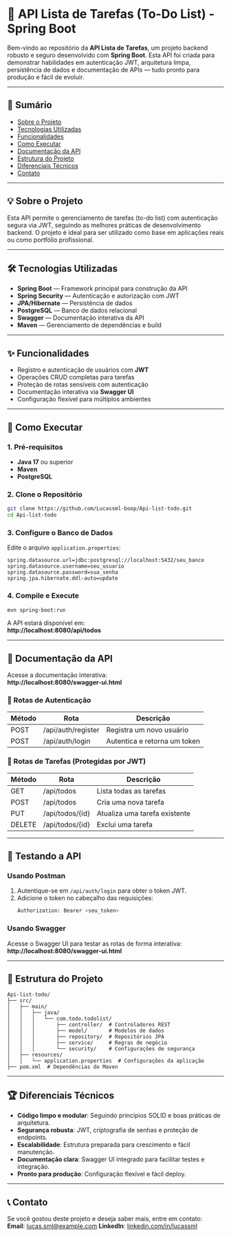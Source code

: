 # 🚀 API Lista de Tarefas (To-Do List) - Spring Boot

Bem-vindo ao repositório da **API Lista de Tarefas**, um projeto backend robusto e seguro desenvolvido com **Spring Boot**. Esta API foi criada para demonstrar habilidades em autenticação JWT, arquitetura limpa, persistência de dados e documentação de APIs — tudo pronto para produção e fácil de evoluir.

---

## 📑 Sumário

- [Sobre o Projeto](#sobre-o-projeto)
- [Tecnologias Utilizadas](#tecnologias-utilizadas)
- [Funcionalidades](#funcionalidades)
- [Como Executar](#como-executar)
- [Documentação da API](#documentação-da-api)
- [Estrutura do Projeto](#estrutura-do-projeto)
- [Diferenciais Técnicos](#diferenciais-técnicos)
- [Contato](#contato)

---

## 💡 Sobre o Projeto

Esta API permite o gerenciamento de tarefas (to-do list) com autenticação segura via JWT, seguindo as melhores práticas de desenvolvimento backend. O projeto é ideal para ser utilizado como base em aplicações reais ou como portfólio profissional.

---

## 🛠 Tecnologias Utilizadas

- **Spring Boot** — Framework principal para construção da API
- **Spring Security** — Autenticação e autorização com JWT
- **JPA/Hibernate** — Persistência de dados
- **PostgreSQL** — Banco de dados relacional
- **Swagger** — Documentação interativa da API
- **Maven** — Gerenciamento de dependências e build

---

## ✨ Funcionalidades

- Registro e autenticação de usuários com **JWT**
- Operações CRUD completas para tarefas
- Proteção de rotas sensíveis com autenticação
- Documentação interativa via **Swagger UI**
- Configuração flexível para múltiplos ambientes

---

## 🚀 Como Executar

### 1. Pré-requisitos

- **Java 17** ou superior
- **Maven**
- **PostgreSQL**

### 2. Clone o Repositório

```bash
git clone https://github.com/Lucassml-boop/Api-list-todo.git
cd Api-list-todo
```

### 3. Configure o Banco de Dados

Edite o arquivo `application.properties`:

```properties
spring.datasource.url=jdbc:postgresql://localhost:5432/seu_banco
spring.datasource.username=seu_usuario
spring.datasource.password=sua_senha
spring.jpa.hibernate.ddl-auto=update
```

### 4. Compile e Execute

```bash
mvn spring-boot:run
```

A API estará disponível em:  
**http://localhost:8080/api/todos**

---

## 📜 Documentação da API

Acesse a documentação interativa:  
**http://localhost:8080/swagger-ui.html**

### 🔐 Rotas de Autenticação

| Método | Rota               | Descrição                     |
|--------|--------------------|-------------------------------|
| POST   | /api/auth/register | Registra um novo usuário      |
| POST   | /api/auth/login    | Autentica e retorna um token  |

### 📌 Rotas de Tarefas (Protegidas por JWT)

| Método | Rota              | Descrição                     |
|--------|-------------------|-------------------------------|
| GET    | /api/todos        | Lista todas as tarefas        |
| POST   | /api/todos        | Cria uma nova tarefa          |
| PUT    | /api/todos/{id}   | Atualiza uma tarefa existente |
| DELETE | /api/todos/{id}   | Exclui uma tarefa             |

---

## 🧪 Testando a API

### Usando Postman

1. Autentique-se em `/api/auth/login` para obter o token JWT.
2. Adicione o token no cabeçalho das requisições:
   ```bash
   Authorization: Bearer <seu_token>
   ```

### Usando Swagger

Acesse o Swagger UI para testar as rotas de forma interativa:  
**http://localhost:8080/swagger-ui.html**

---

## 📂 Estrutura do Projeto

```plaintext
Api-list-todo/
├── src/
│   ├── main/
│   │   ├── java/
│   │   │   └── com.todo.todolist/
│   │   │       ├── controller/  # Controladores REST
│   │   │       ├── model/       # Modelos de dados
│   │   │       ├── repository/  # Repositórios JPA
│   │   │       ├── service/     # Regras de negócio
│   │   │       └── security/    # Configurações de segurança
│   ├── resources/
│   │   └── application.properties  # Configurações da aplicação
├── pom.xml  # Dependências do Maven
```

---

## 🏆 Diferenciais Técnicos

- **Código limpo e modular**: Seguindo princípios SOLID e boas práticas de arquitetura.
- **Segurança robusta**: JWT, criptografia de senhas e proteção de endpoints.
- **Escalabilidade**: Estrutura preparada para crescimento e fácil manutenção.
- **Documentação clara**: Swagger UI integrado para facilitar testes e integração.
- **Pronto para produção**: Configuração flexível e fácil deploy.

---

## 📞 Contato

Se você gostou deste projeto e deseja saber mais, entre em contato:  
**Email**: lucas.sml@example.com
**LinkedIn**: [linkedin.com/in/lucassml](https://www.linkedin.com/in/lucas-samuel-borges-b551481b8/)
